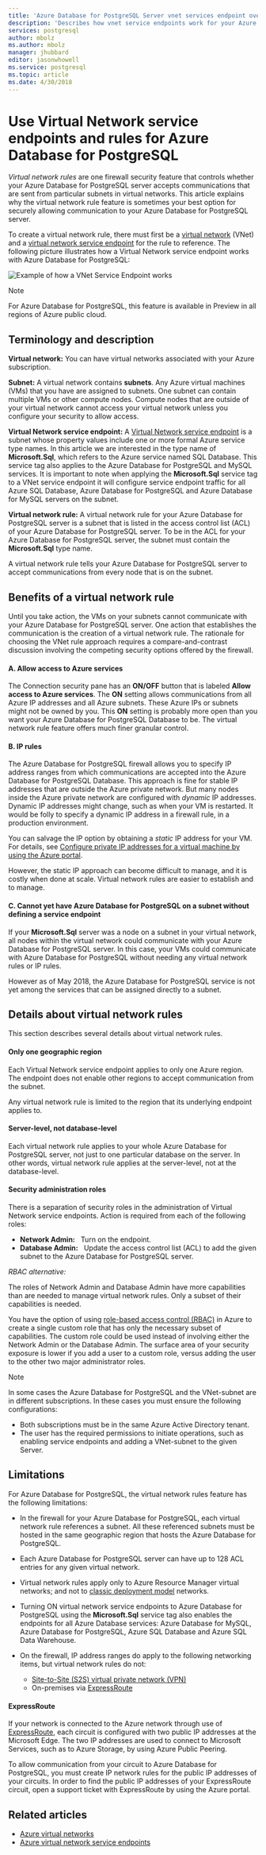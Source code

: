 ```yaml
---
title: 'Azure Database for PostgreSQL Server vnet services endpoint overview | Microsoft Docs'
description: 'Describes how vnet service endpoints work for your Azure Database for PostgreSQL server.'
services: postgresql
author: mbolz
ms.author: mbolz
manager: jhubbard
editor: jasonwhowell
ms.service: postgresql
ms.topic: article
ms.date: 4/30/2018
---
```

# Use Virtual Network service endpoints and rules for Azure Database for PostgreSQL

*Virtual network rules* are one firewall security feature that controls whether your Azure Database for PostgreSQL server accepts communications that are sent from particular subnets in virtual networks. This article explains why the virtual network rule feature is sometimes your best option for securely allowing communication to your Azure Database for PostgreSQL server.

To create a virtual network rule, there must first be a [virtual network][vm-virtual-network-overview] (VNet) and a [virtual network service endpoint][vm-virtual-network-service-endpoints-overview-649d] for the rule to reference. The following picture illustrates how a Virtual Network service endpoint works with Azure Database for PostgreSQL:

![Example of how a VNet Service Endpoint works](media/concepts-data-access-and-security-vnet/vnet-concept.png)

> [!NOTE]
> For Azure Database for PostgreSQL, this feature is available in Preview in all regions of Azure public cloud.

<a name="anch-terminology-and-description-82f" />

## Terminology and description

**Virtual network:** You can have virtual networks associated with your Azure subscription.

**Subnet:** A virtual network contains **subnets**. Any Azure virtual machines (VMs) that you have are assigned to subnets. One subnet can contain multiple VMs or other compute nodes. Compute nodes that are outside of your virtual network cannot access your virtual network unless you configure your security to allow access.

**Virtual Network service endpoint:** A [Virtual Network service endpoint][vm-virtual-network-service-endpoints-overview-649d] is a subnet whose property values include one or more formal Azure service type names. In this article we are interested in the type name of **Microsoft.Sql**, which refers to the Azure service named SQL Database. This service tag also applies to the Azure Database for PostgreSQL and MySQL services. It is important to note when applying the **Microsoft.Sql** service tag to a VNet service endpoint it will configure service endpoint traffic for all Azure SQL Database, Azure Database for PostgreSQL and Azure Database for MySQL servers on the subnet. 

**Virtual network rule:** A virtual network rule for your Azure Database for PostgreSQL server is a subnet that is listed in the access control list (ACL) of your Azure Database for PostgreSQL server. To be in the ACL for your Azure Database for PostgreSQL server, the subnet must contain the **Microsoft.Sql** type name.

A virtual network rule tells your Azure Database for PostgreSQL server to accept communications from every node that is on the subnet.







<a name="anch-benefits-of-a-vnet-rule-68b" />

## Benefits of a virtual network rule

Until you take action, the VMs on your subnets cannot communicate with your Azure Database for PostgreSQL server. One action that establishes the communication is the creation of a virtual network rule. The rationale for choosing the VNet rule approach requires a compare-and-contrast discussion involving the competing security options offered by the firewall.

#### A. Allow access to Azure services

The Connection security pane has an **ON/OFF** button that is labeled **Allow access to Azure services**. The **ON** setting allows communications from all Azure IP addresses and all Azure subnets. These Azure IPs or subnets might not be owned by you. This **ON** setting is probably more open than you want your Azure Database for PostgreSQL Database to be. The virtual network rule feature offers much finer granular control.

#### B. IP rules

The Azure Database for PostgreSQL firewall allows you to specify IP address ranges from which communications are accepted into the Azure Database for PostgreSQL Database. This approach is fine for stable IP addresses that are outside the Azure private network. But many nodes inside the Azure private network are configured with *dynamic* IP addresses. Dynamic IP addresses might change, such as when your VM is restarted. It would be folly to specify a dynamic IP address in a firewall rule, in a production environment.

You can salvage the IP option by obtaining a *static* IP address for your VM. For details, see [Configure private IP addresses for a virtual machine by using the Azure portal][vm-configure-private-ip-addresses-for-a-virtual-machine-using-the-azure-portal-321w].

However, the static IP approach can become difficult to manage, and it is costly when done at scale. Virtual network rules are easier to establish and to manage.

#### C. Cannot yet have Azure Database for PostgreSQL on a subnet without defining a service endpoint

If your **Microsoft.Sql** server was a node on a subnet in your virtual network, all nodes within the virtual network could communicate with your Azure Database for PostgreSQL server. In this case, your VMs could communicate with Azure Database for PostgreSQL without needing any virtual network rules or IP rules.

However as of May 2018, the Azure Database for PostgreSQL service is not yet among the services that can be assigned directly to a subnet.

<a name="anch-details-about-vnet-rules-38q" />

## Details about virtual network rules

This section describes several details about virtual network rules.

#### Only one geographic region

Each Virtual Network service endpoint applies to only one Azure region. The endpoint does not enable other regions to accept communication from the subnet.

Any virtual network rule is limited to the region that its underlying endpoint applies to.

#### Server-level, not database-level

Each virtual network rule applies to your whole Azure Database for PostgreSQL server, not just to one particular database on the server. In other words, virtual network rule applies at the server-level, not at the database-level.

#### Security administration roles

There is a separation of security roles in the administration of Virtual Network service endpoints. Action is required from each of the following roles:

- **Network Admin:** &nbsp; Turn on the endpoint.
- **Database Admin:** &nbsp; Update the access control list (ACL) to add the given subnet to the Azure Database for PostgreSQL server.

*RBAC alternative:*

The roles of Network Admin and Database Admin have more capabilities than are needed to manage virtual network rules. Only a subset of their capabilities is needed.

You have the option of using [role-based access control (RBAC)][rbac-what-is-813s] in Azure to create a single custom role that has only the necessary subset of capabilities. The custom role could be used instead of involving either the Network Admin or the Database Admin. The surface area of your security exposure is lower if you add a user to a custom role, versus adding the user to the other two major administrator roles.

> [!NOTE]
> In some cases the Azure Database for PostgreSQL and the VNet-subnet are in different subscriptions. In these cases you must ensure the following configurations:
> - Both subscriptions must be in the same Azure Active Directory tenant.
> - The user has the required permissions to initiate operations, such as enabling service endpoints and adding a VNet-subnet to the given Server.

## Limitations

For Azure Database for PostgreSQL, the virtual network rules feature has the following limitations:

- In the firewall for your Azure Database for PostgreSQL, each virtual network rule references a subnet. All these referenced subnets must be hosted in the same geographic region that hosts the Azure Database for PostgreSQL.

- Each Azure Database for PostgreSQL server can have up to 128 ACL entries for any given virtual network.

- Virtual network rules apply only to Azure Resource Manager virtual networks; and not to [classic deployment model][arm-deployment-model-568f] networks.

- Turning ON virtual network service endpoints to Azure Database for PostgreSQL using the **Microsoft.Sql** service tag also enables the endpoints for all Azure Database services: Azure Database for MySQL, Azure Database for PostgreSQL, Azure SQL Database and Azure SQL Data Warehouse.

- On the firewall, IP address ranges do apply to the following networking items, but virtual network rules do not:
    - [Site-to-Site (S2S) virtual private network (VPN)][vpn-gateway-indexmd-608y]
    - On-premises via [ExpressRoute][expressroute-indexmd-744v]

#### ExpressRoute

If your network is connected to the Azure network through use of [ExpressRoute][expressroute-indexmd-744v], each circuit is configured with two public IP addresses at the Microsoft Edge. The two IP addresses are used to connect to Microsoft Services, such as to Azure Storage, by using Azure Public Peering.

To allow communication from your circuit to Azure Database for PostgreSQL, you must create IP network rules for the public IP addresses of your circuits. In order to find the public IP addresses of your ExpressRoute circuit, open a support ticket with ExpressRoute by using the Azure portal.

## Related articles
- [Azure virtual networks][vm-virtual-network-overview]
- [Azure virtual network service endpoints][vm-virtual-network-service-endpoints-overview-649d]

<!-- Link references, to text, Within this same Github repo. -->
[arm-deployment-model-568f]: ../azure-resource-manager/resource-manager-deployment-model.md

[vm-virtual-network-overview]: ../virtual-network/virtual-networks-overview.md

[vm-virtual-network-service-endpoints-overview-649d]: ../virtual-network/virtual-network-service-endpoints-overview.md

[vm-configure-private-ip-addresses-for-a-virtual-machine-using-the-azure-portal-321w]: ../virtual-network/virtual-networks-static-private-ip-arm-pportal.md

[rbac-what-is-813s]: ../active-directory/role-based-access-control-what-is.md

[vpn-gateway-indexmd-608y]: ../vpn-gateway/index.md

[expressroute-indexmd-744v]: ../expressroute/index.md